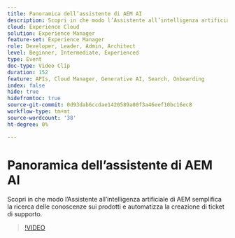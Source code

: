 ```yaml
---
title: Panoramica dell’assistente di AEM AI
description: Scopri in che modo l’Assistente all’intelligenza artificiale di AEM semplifica la ricerca delle conoscenze sui prodotti e automatizza la creazione di ticket di supporto.
cloud: Experience Cloud
solution: Experience Manager
feature-set: Experience Manager
role: Developer, Leader, Admin, Architect
level: Beginner, Intermediate, Experienced
type: Event
doc-type: Video Clip
duration: 152
feature: APIs, Cloud Manager, Generative AI, Search, Onboarding
index: false
hide: true
hidefromtoc: true
source-git-commit: 0d93dab6ccdae1420589a00f3a46eef10bc16ec8
workflow-type: tm+mt
source-wordcount: '38'
ht-degree: 0%

---
```



# Panoramica dell’assistente di AEM AI

Scopri in che modo l’Assistente all’intelligenza artificiale di AEM semplifica la ricerca delle conoscenze sui prodotti e automatizza la creazione di ticket di supporto.

>[!VIDEO](https://video.tv.adobe.com/v/3461928/?learn=on&enablevpops&captions=ita)
